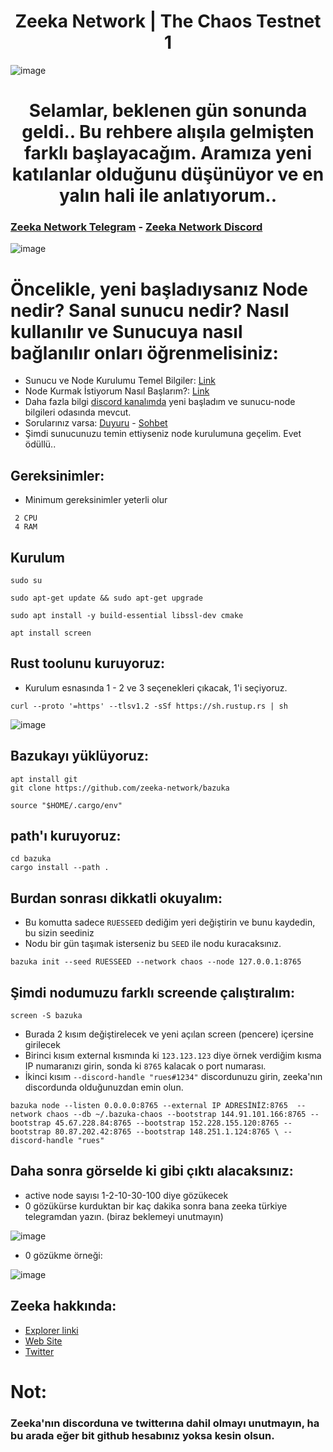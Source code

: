 <h1 align="center"> Zeeka Network | The Chaos Testnet 1 </h1>

![image](https://user-images.githubusercontent.com/101149671/196880084-be318e37-979b-4c9e-bb14-5765ddcfc901.png)

<h1 align="center"> Selamlar, beklenen gün sonunda geldi.. Bu rehbere alışıla gelmişten farklı başlayacağım. Aramıza yeni katılanlar olduğunu düşünüyor ve en yalın hali ile anlatıyorum.. </h1>

### [Zeeka Network Telegram](https://t.me/ZeekaNetworkTurkish) - [Zeeka Network Discord](https://discord.gg/jbtvXSP3)

![image](https://user-images.githubusercontent.com/101149671/196889312-d1edc9bc-c0e3-4fd2-a3d1-15167c712dca.png)

# Öncelikle, yeni başladıysanız Node nedir? Sanal sunucu nedir? Nasıl kullanılır ve Sunucuya nasıl bağlanılır onları öğrenmelisiniz:

 * Sunucu ve Node Kurulumu Temel Bilgiler: [Link](https://is.gd/sunucuvenode)
 * Node Kurmak İstiyorum Nasıl Başlarım?: [Link](https://forum.rues.info/index.php?threads/node-kurmak-istiyorum-nasil-baslarim.2384/)
 * Daha fazla bilgi [discord kanalımda](discord.gg/ruescommunity) yeni başladım ve sunucu-node bilgileri odasında mevcut.
 * Sorularınız varsa: [Duyuru](https://t.me/RuesAnnouncement) - [Sohbet](https://t.me/RuesChat)
 * Şimdi sunucunuzu temin ettiyseniz node kurulumuna geçelim. Evet ödüllü..
 
## Gereksinimler:

 * Minimum gereksinimler yeterli olur
```
 2 CPU
 4 RAM
```

## Kurulum
```
sudo su
```
```
sudo apt-get update && sudo apt-get upgrade
```
```
sudo apt install -y build-essential libssl-dev cmake
```
```
apt install screen
```

## Rust toolunu kuruyoruz:

 * Kurulum esnasında 1 - 2 ve 3 seçenekleri çıkacak, 1'i seçiyoruz.

```
curl --proto '=https' --tlsv1.2 -sSf https://sh.rustup.rs | sh
```

![image](https://user-images.githubusercontent.com/101149671/196891892-ef3bb9b4-12f8-44fc-a062-7e008fa6c77a.png)


## Bazukayı yüklüyoruz:
```
apt install git
git clone https://github.com/zeeka-network/bazuka
```
```
source "$HOME/.cargo/env"
```
## path'ı kuruyoruz:
```
cd bazuka
cargo install --path .
```
## Burdan sonrası dikkatli okuyalım:

 * Bu komutta sadece `RUESSEED` dediğim yeri değiştirin ve bunu kaydedin, bu sizin seediniz
 * Nodu bir gün taşımak isterseniz bu `SEED` ile nodu kuracaksınız.

```
bazuka init --seed RUESSEED --network chaos --node 127.0.0.1:8765
```

## Şimdi nodumuzu farklı screende çalıştıralım:

```
screen -S bazuka
```

 * Burada 2 kısım değiştirelecek ve yeni açılan screen (pencere) içersine girilecek
 * Birinci kısım external kısmında ki `123.123.123` diye örnek verdiğim kısma IP numaranızı girin, sonda ki `8765` kalacak o port numarası.
 * İkinci kısım `--discord-handle "rues#1234"` discordunuzu girin, zeeka'nın discordunda olduğunuzdan emin olun.

```
bazuka node --listen 0.0.0.0:8765 --external IP ADRESİNİZ:8765  --network chaos --db ~/.bazuka-chaos --bootstrap 144.91.101.166:8765 --bootstrap 45.67.228.84:8765 --bootstrap 152.228.155.120:8765 --bootstrap 80.87.202.42:8765 --bootstrap 148.251.1.124:8765 \ --discord-handle "rues"
```

## Daha sonra görselde ki gibi çıktı alacaksınız:

 * active node sayısı 1-2-10-30-100 diye gözükecek
 * 0 gözükürse kurduktan bir kaç dakika sonra bana zeeka türkiye telegramdan yazın. (biraz beklemeyi unutmayın)

![image](https://user-images.githubusercontent.com/101149671/196894807-5a3b4890-b45c-46eb-9f5b-9c75be02c278.png)

* 0 gözükme örneği:

![image](https://user-images.githubusercontent.com/101149671/196895349-4abe0823-8449-41a1-bd9f-147e90c7fa2f.png)

## Zeeka hakkında:

  * [Explorer linki](http://152.228.155.120:8000/)
  * [Web Site](https://zeeka.network/)
  * [Twitter](https://twitter.com/ZeekaNetwork)

# Not: 

### Zeeka'nın discorduna ve twitterına dahil olmayı unutmayın, ha bu arada eğer bit github hesabınız yoksa kesin olsun.


